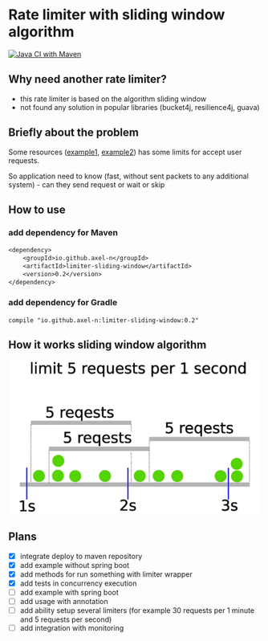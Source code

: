 # Rate limiter with sliding window algorithm

[![Java CI with Maven](https://github.com/axel-n/limiter-sliding-window/actions/workflows/tests.yml/badge.svg)](https://github.com/axel-n/limiter-sliding-window/actions/workflows/tests.yml)

## Why need another rate limiter?
- this rate limiter is based on the algorithm sliding window
- not found any solution in popular libraries (bucket4j, resilience4j, guava)

## Briefly about the problem
Some resources ([example1](https://www.bitmex.com/app/restAPI#Limits), [example2](https://binance-docs.github.io/apidocs/spot/en/#limits)) has some limits  for accept user requests.

So application need to know (fast, without sent packets to any additional system) - can they send request or wait or skip

## How to use 
### add dependency for Maven 
```
<dependency>
    <groupId>io.github.axel-n</groupId>
    <artifactId>limiter-sliding-window</artifactId>
    <version>0.2</version>
</dependency>
```

### add dependency for Gradle
```
compile "io.github.axel-n:limiter-sliding-window:0.2"
```

## How it works sliding window algorithm
![image info](./images/how_it_works.jpg)


## Plans
- [x] integrate deploy to maven repository
- [x] add example without spring boot
- [x] add methods for run something with limiter wrapper 
- [x] add tests in concurrency execution
- [ ] add example with spring boot
- [ ] add usage with annotation
- [ ] add ability setup several limiters (for example 30 requests per 1 minute and 5 requests per second) 
- [ ] add integration with monitoring 